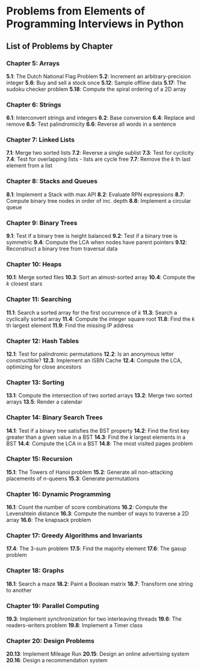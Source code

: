 # Problems from Elements of Programming Interviews in Python

## List of Problems by Chapter

### Chapter 5: Arrays
**5.1**: The Dutch National Flag Problem
**5.2**: Increment an arbitrary-precision integer
**5.6**: Buy and sell a stock once
**5.12**: Sample offline data
**5.17**: The sudoku checker problem
**5.18**: Compute the spiral ordering of a 2D array

### Chapter 6: Strings
**6.1**: Interconvert strings and integers
**6.2**: Base conversion
**6.4**: Replace and remove
**6.5**: Test palindromicity
**6.6**: Reverse all words in a sentence

### Chapter 7: Linked Lists
**7.1**: Merge two sorted lists
**7.2**: Reverse a single sublist
**7.3**: Test for cyclicity
**7.4**: Test for overlapping lists - lists are cycle free
**7.7**: Remove the *k* th last element from a list

### Chapter 8: Stacks and Queues
**8.1**: Implement a Stack with max API
**8.2**: Evaluate RPN expressions
**8.7**: Compute binary tree nodes in order of inc. depth
**8.8**: Implement a circular queue

### Chapter 9: Binary Trees
**9.1**: Test if a binary tree is height balanced
**9.2**: Test if a binary tree is symmetric
**9.4**: Compute the LCA when nodes have parent pointers
**9.12**: Reconstruct a binary tree from traversal data

### Chapter 10: Heaps
**10.1**: Merge sorted files
**10.3**: Sort an almost-sorted array
**10.4**: Compute the *k* closest stars

### Chapter 11: Searching
**11.1**: Search a sorted array for the first occurrence of *k*
**11.3**: Search a cyclically sorted array
**11.4**: Compute the integer square root
**11.8**: Find the *k* th largest element
**11.9**: Find the missing IP address

### Chapter 12: Hash Tables
**12.1**: Test for palindromic permutations
**12.2**: Is an anonymous letter constructible?
**12.3**: Implement an ISBN Cache
**12.4**: Compute the LCA, optimizing for close ancestors

### Chapter 13: Sorting
**13.1**: Compute the intersection of two sorted arrays
**13.2**: Merge two sorted arrays
**13.5**: Render a calendar

### Chapter 14: Binary Search Trees
**14.1**: Test if a binary tree satisfies the BST property
**14.2**: Find the first key greater than a given value in a BST
**14.3**: Find the *k* largest elements in a BST
**14.4**: Compute the LCA in a BST
**14.8**: The most visited pages problem

### Chapter 15: Recursion
**15.1**: The Towers of Hanoi problem
**15.2**: Generate all non-attacking placements of *n*-queens
**15.3**: Generate permutations

### Chapter 16: Dynamic Programming
**16.1**: Count the number of score combinations
**16.2**: Compute the Levenshtein distance
**16.3**: Compute the number of ways to traverse a 2D array
**16.6**: The knapsack problem

### Chapter 17: Greedy Algorithms and Invariants
**17.4**: The 3-sum problem
**17.5**: Find the majority element
**17.6**: The gasup problem

### Chapter 18: Graphs
**18.1**: Search a maze
**18.2**: Paint a Boolean matrix
**18.7**: Transform one string to another

### Chapter 19: Parallel Computing
**19.3**: Implement synchronization for two interleaving threads
**19.6**: The readers-writers problem
**19.8**: Implement a Timer class

### Chapter 20: Design Problems
**20.13**: Implement Mileage Run
**20.15**: Design an online advertising system
**20.16**: Design a recommendation system
